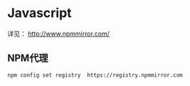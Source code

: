 # Javascript

详见： http://www.npmmirror.com/

## NPM代理

```bash
npm config set registry  https://registry.npmmirror.com
```
